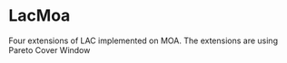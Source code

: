 LacMoa
======

Four extensions of LAC implemented on MOA. The extensions are using Pareto Cover Window